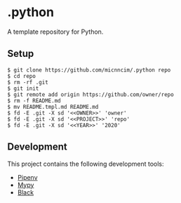 # .python

A template repository for Python.

## Setup

```
$ git clone https://github.com/micnncim/.python repo
$ cd repo
$ rm -rf .git
$ git init
$ git remote add origin https://github.com/owner/repo
$ rm -f README.md
$ mv README.tmpl.md README.md
$ fd -E .git -X sd '<<OWNER>>' 'owner'
$ fd -E .git -X sd '<<PROJECT>>' 'repo'
$ fd -E .git -X sd '<<YEAR>>' '2020'
```

## Development

This project contains the following development tools:

- [Pipenv](https://pipenv.kennethreitz.org/en/latest)
- [Mypy](https://github.com/python/mypy)
- [Black](https://github.com/psf/black)

